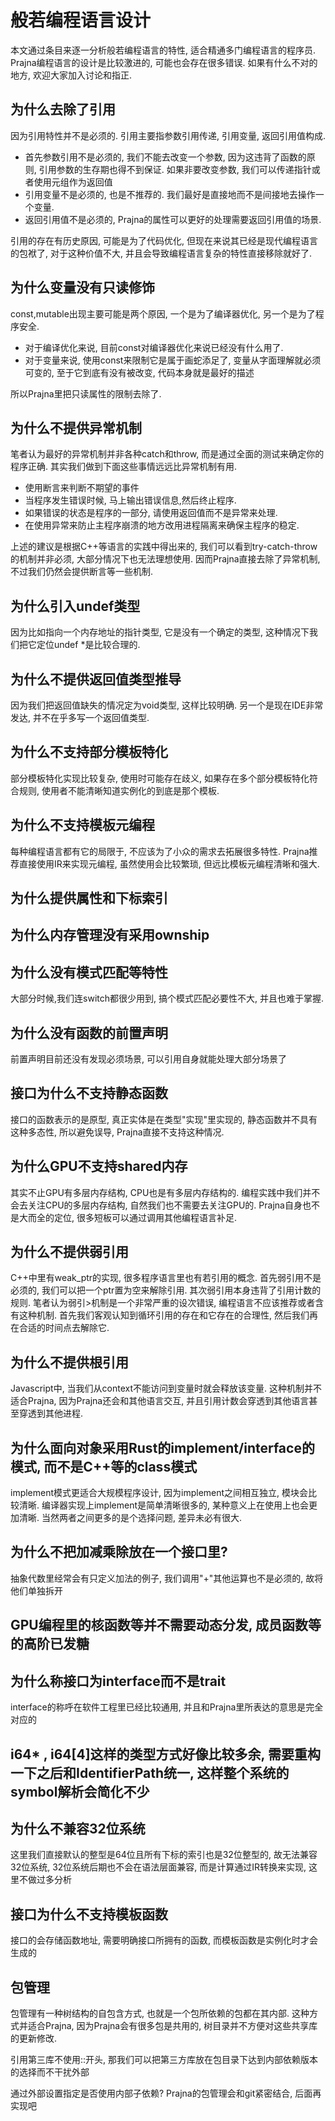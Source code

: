 # 般若编程语言设计

本文通过条目来逐一分析般若编程语言的特性, 适合精通多门编程语言的程序员. Prajna编程语言的设计是比较激进的, 可能也会存在很多错误.
如果有什么不对的地方, 欢迎大家加入讨论和指正.

<!-- ## 设计原则 -->

## 为什么去除了引用

因为引用特性并不是必须的. 引用主要指参数引用传递, 引用变量, 返回引用值构成.

* 首先参数引用不是必须的, 我们不能去改变一个参数, 因为这违背了函数的原则, 引用参数的生存期也得不到保证. 如果非要改变参数, 我们可以传递指针或者使用元组作为返回值
* 引用变量不是必须的, 也是不推荐的. 我们最好是直接地而不是间接地去操作一个变量.
* 返回引用值不是必须的, Prajna的属性可以更好的处理需要返回引用值的场景.

引用的存在有历史原因, 可能是为了代码优化, 但现在来说其已经是现代编程语言的包袱了, 对于这种价值不大, 并且会导致编程语言复杂的特性直接移除就好了.

## 为什么变量没有只读修饰

const,mutable出现主要可能是两个原因, 一个是为了编译器优化, 另一个是为了程序安全.

* 对于编译优化来说, 目前const对编译器优化来说已经没有什么用了.
* 对于变量来说, 使用const来限制它是属于画蛇添足了, 变量从字面理解就必须可变的, 至于它到底有没有被改变, 代码本身就是最好的描述

所以Prajna里把只读属性的限制去除了.

## 为什么不提供异常机制

笔者认为最好的异常机制并非各种catch和throw, 而是通过全面的测试来确定你的程序正确. 其实我们做到下面这些事情远远比异常机制有用.

* 使用断言来判断不期望的事件
* 当程序发生错误时候, 马上输出错误信息,然后终止程序.
* 如果错误的状态是程序的一部分, 请使用返回值而不是异常来处理.
* 在使用异常来防止主程序崩溃的地方改用进程隔离来确保主程序的稳定.

上述的建议是根据C++等语言的实践中得出来的, 我们可以看到try-catch-throw的机制并非必须, 大部分情况下也无法理想使用.
因而Prajna直接去除了异常机制, 不过我们仍然会提供断言等一些机制.

## 为什么引入undef类型

因为比如指向一个内存地址的指针类型, 它是没有一个确定的类型, 这种情况下我们把它定位undef *是比较合理的.

## 为什么不提供返回值类型推导

因为我们把返回值缺失的情况定为void类型, 这样比较明确. 另一个是现在IDE非常发达, 并不在乎多写一个返回值类型.

## 为什么不支持部分模板特化

部分模板特化实现比较复杂, 使用时可能存在歧义, 如果存在多个部分模板特化符合规则, 使用者不能清晰知道实例化的到底是那个模板.

## 为什么不支持模板元编程

每种编程语言都有它的局限于, 不应该为了小众的需求去拓展很多特性. Prajna推荐直接使用IR来实现元编程, 虽然使用会比较繁琐, 但远比模板元编程清晰和强大.

## 为什么提供属性和下标索引

## 为什么内存管理没有采用ownship

## 为什么没有模式匹配等特性

大部分时候,我们连switch都很少用到, 搞个模式匹配必要性不大, 并且也难于掌握.

## 为什么没有函数的前置声明

前置声明目前还没有发现必须场景, 可以引用自身就能处理大部分场景了

## 接口为什么不支持静态函数

接口的函数表示的是原型, 真正实体是在类型"实现"里实现的, 静态函数并不具有这种多态性, 所以避免误导, Prajna直接不支持这种情况.

## 为什么GPU不支持shared内存

其实不止GPU有多层内存结构, CPU也是有多层内存结构的. 编程实践中我们并不会去关注CPU的多层内存结构, 自然我们也不需要去关注GPU的. Prajna自身也不是大而全的定位, 很多短板可以通过调用其他编程语言补足.

## 为什么不提供弱引用

C++中里有weak_ptr的实现, 很多程序语言里也有若引用的概念. 首先弱引用不是必须的,  我们可以把一个ptr置为空来解除引用. 其次弱引用本身违背了引用计数的规则. 笔者认为弱引>机制是一个非常严重的设次错误, 编程语言不应该推荐或者含有这种机制. 首先我们客观认知到循环引用的存在和它存在的合理性, 然后我们再在合适的时间点去解除它.

## 为什么不提供根引用

Javascript中, 当我们从context不能访问到变量时就会释放该变量. 这种机制并不适合Prajna, 因为Prajna还会和其他语言交互, 并且引用计数会穿透到其他语言甚至穿透到其他进程.

## 为什么面向对象采用Rust的implement/interface的模式, 而不是C++等的class模式

implement模式更适合大规模程序设计, 因为implement之间相互独立, 模块会比较清晰. 编译器实现上implement是简单清晰很多的, 某种意义上在使用上也会更加清晰. 当然两者之间更多的是个选择问题, 差异未必有很大.

## 为什么不把加减乘除放在一个接口里?

抽象代数里经常会有只定义加法的例子, 我们调用"+"其他运算也不是必须的, 故将他们单独拆开

## GPU编程里的核函数等并不需要动态分发, 成员函数等的高阶已发糖

## 为什么称接口为interface而不是trait

interface的称呼在软件工程里已经比较通用, 并且和Prajna里所表达的意思是完全对应的

## i64* , i64[4]这样的类型方式好像比较多余, 需要重构一下之后和IdentifierPath统一, 这样整个系统的symbol解析会简化不少

## 为什么不兼容32位系统

这里我们直接默认的整型是64位且所有下标的索引也是32位整型的, 故无法兼容32位系统, 32位系统后期也不会在语法层面兼容,
而是计算通过IR转换来实现, 这里不做过多分析

## 接口为什么不支持模板函数

接口的会存储函数地址, 需要明确接口所拥有的函数, 而模板函数是实例化时才会生成的

## 包管理

包管理有一种树结构的自包含方式, 也就是一个包所依赖的包都在其内部. 这种方式并适合Prajna, 因为Prajna会有很多包是共用的, 树目录并不方便对这些共享库的更新修改.

引用第三库不使用::开头, 那我们可以把第三方库放在包目录下达到内部依赖版本的选择而不干扰外部

通过外部设置指定是否使用内部子依赖? Prajna的包管理会和git紧密结合, 后面再实现吧
